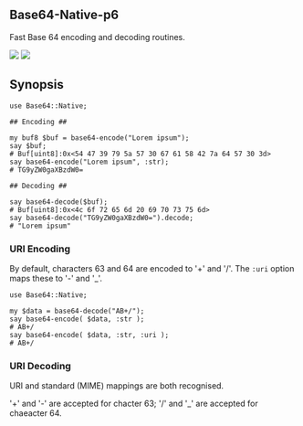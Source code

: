 Base64-Native-p6
----------------

Fast Base 64 encoding and decoding routines.

 <a href="https://travis-ci.org/p6-pdf/Base64-Native-p6"><img src="https://travis-ci.org/p6-pdf/Base64-Native-p6.svg?branch=master"></a>
 <a href="https://ci.appveyor.com/project/p6-pdf/Base64-Native-p6/branch/master"><img src="https://ci.appveyor.com/api/projects/status/github/p6-pdf/Base64-Native-p6?branch=master&passingText=Windows%20-%20OK&failingText=Windows%20-%20FAIL&pendingText=Windows%20-%20pending&svg=true"></a>

## Synopsis

```
use Base64::Native;

## Encoding ##

my buf8 $buf = base64-encode("Lorem ipsum");
say $buf;
# Buf[uint8]:0x<54 47 39 79 5a 57 30 67 61 58 42 7a 64 57 30 3d>
say base64-encode("Lorem ipsum", :str);
# TG9yZW0gaXBzdW0=

## Decoding ##

say base64-decode($buf);
# Buf[uint8]:0x<4c 6f 72 65 6d 20 69 70 73 75 6d>
say base64-decode("TG9yZW0gaXBzdW0=").decode;
# "Lorem ipsum"

```

### URI Encoding

By default, characters 63 and 64 are encoded to '+' and '/'. The `:uri` option
maps these to '-' and '_'.
```
use Base64::Native;

my $data = base64-decode("AB+/");
say base64-encode( $data, :str );
# AB+/
say base64-encode( $data, :str, :uri );
# AB+/
```

### URI Decoding

URI and standard (MIME) mappings are both recognised.

'+' and '-' are accepted for chacter 63; '/' and '_' are accepted for chaeacter 64.
